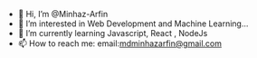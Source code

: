 - 👋 Hi, I’m @Minhaz-Arfin
- 👀 I’m interested in Web Development and Machine Learning...
- 🌱 I’m currently learning Javascript, React , NodeJs
- 📫 How to reach me: email:mdminhazarfin@gmail.com

<!---
Minhaz-Arfin/Minhaz-Arfin is a ✨ special ✨ repository because its `README.md` (this file) appears on your GitHub profile.
You can click the Preview link to take a look at your changes.
--->
